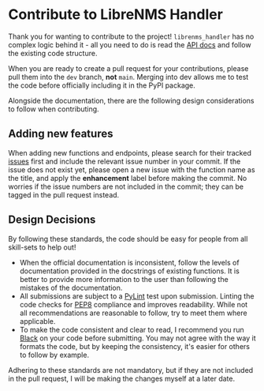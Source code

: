 # Contribute to LibreNMS Handler

Thank you for wanting to contribute to the project!
`librenms_handler` has no complex logic behind it - all you need to do is read the [API docs](https://docs.librenms.org/API/) and follow the existing code structure.

When you are ready to create a pull request for your contributions, please pull them into the `dev` branch, **not** `main`.
Merging into dev allows me to test the code before officially including it in the PyPI package.

Alongside the documentation, there are the following design considerations to follow when contributing.

## Adding new features

When adding new functions and endpoints, please search for their tracked [issues](https://github.com/WhaleJ84/librenms_handler/issues) first and include the relevant issue number in your commit.
If the issue does not exist yet, please open a new issue with the function name as the title, and apply the **enhancement** label before making the commit. No worries if the issue numbers are not included in the commit; they can be tagged in the pull request instead.

## Design Decisions

By following these standards, the code should be easy for people from all skill-sets to help out!

- When the official documentation is inconsistent, follow the levels of documentation provided in the docstrings of existing functions. It is better to provide more information to the user than following the mistakes of the documentation.
- All submissions are subject to a [PyLint](https://github.com/PyCQA/pylint) test upon submission. Linting the code checks for [PEP8](https://pep8.org/) compliance and improves readability. While not all recommendations are reasonable to follow, try to meet them where applicable.
- To make the code consistent and clear to read, I recommend you run [Black](https://github.com/psf/black) on your code before submitting. You may not agree with the way it formats the code, but by keeping the consistency, it's easier for others to follow by example.

Adhering to these standards are not mandatory, but if they are not included in the pull request, I will be making the changes myself at a later date.
